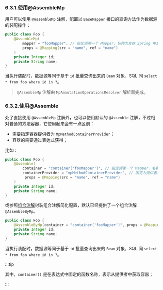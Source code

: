 ### 6.3.1.使用@AssembleMp

用户可以使用 `@AssembleMp` 注解，配置以 `BaseMapper` 接口的查询方法作为数据源的装配操作：

~~~java
public class Foo {
    @AssembleMp(
        mapper = "fooMapper", // 指定调哪一个 Mapper，名称为其在 Spring 中的 beanName
        props = @Mapping(src = "name", ref = "name")
    )
    private Integer id;
    private String name;
}
~~~

当执行装配时，数据源等同于基于 `id` 批量查询出来的 `Bean` 对象，SQL 同 `select * from foo where id in ?`。 

> `@AssembleMp` 注解由 `MpAnnotationOperationsResolver` 解析器完成。

### 6.3.2.使用@Assemble

处了直接使用 `@AssembleMp` 注解外，也可以使用默认的 `@Assemble` 注解，不过相对普通的方法容器，它使用起来会有一点区别：

- 需要指定容器提供者为 `MpMethodContainerProvider`；
- 容器的需要通过表达式获得；

比如：

~~~java
public class Foo {
    @Assemble(
		container = "container('fooMapper')", // 指定调哪一个 Mapper，名称为其在 Spring 中的 beanName
		containerProvider = "mpMethodContainerProvider", // 固定为提供者在 Spring 上下文中的 beanName
         props = @Mapping(src = "name", ref = "name")
    )
    private Integer id;
    private String name;
}
~~~

或参照[组合注解](./../advance/5.2.组合注解.md)封装组合注解简化配置，默认已经提供了一个组合注解 `@AssembleByMp`。

~~~java
public class Foo {
    @AssembleByMp(container = "container('fooMapper')", props = @Mapping(src = "name", ref = "name"))
    private Integer id;
    private String name;
}
~~~

当执行装配时，数据源等同于基于 `id` 批量查询出来的 `Bean` 对象，SQL 同 `select * from foo where id in ?`。 

:::tip

其中，`container()` 是在表达式中固定的函数名称，表示从提供者中获取容器；

:::
